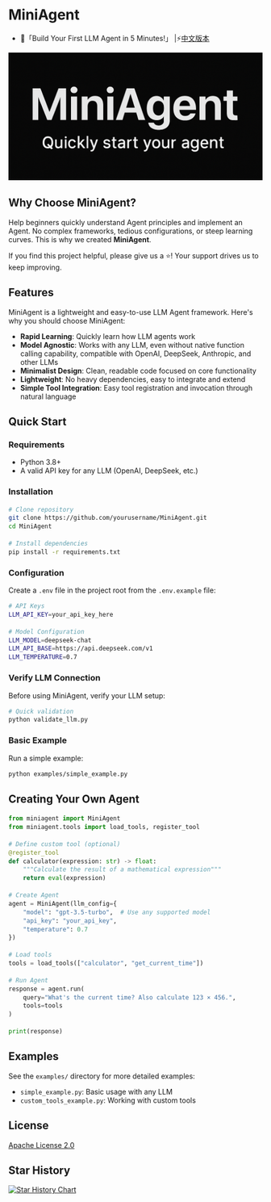 # MiniAgent

- 🚀「Build Your First LLM Agent in 5 Minutes!」 |⚡️[中文版本](README.md)

<div align="center">
  <img src="miniagent.png" alt="MiniAgent" width="600"/>
</div>

## Why Choose MiniAgent?

Help beginners quickly understand Agent principles and implement an Agent. No complex frameworks, tedious configurations, or steep learning curves. This is why we created **MiniAgent**.

If you find this project helpful, please give us a ⭐️! Your support drives us to keep improving.

## Features

MiniAgent is a lightweight and easy-to-use LLM Agent framework. Here's why you should choose MiniAgent:

- **Rapid Learning**: Quickly learn how LLM agents work
- **Model Agnostic**: Works with any LLM, even without native function calling capability, compatible with OpenAI, DeepSeek, Anthropic, and other LLMs
- **Minimalist Design**: Clean, readable code focused on core functionality
- **Lightweight**: No heavy dependencies, easy to integrate and extend
- **Simple Tool Integration**: Easy tool registration and invocation through natural language

## Quick Start

### Requirements

- Python 3.8+
- A valid API key for any LLM (OpenAI, DeepSeek, etc.)

### Installation

```bash
# Clone repository
git clone https://github.com/yourusername/MiniAgent.git
cd MiniAgent

# Install dependencies
pip install -r requirements.txt
```

### Configuration

Create a `.env` file in the project root from the `.env.example` file:

```bash
# API Keys
LLM_API_KEY=your_api_key_here

# Model Configuration
LLM_MODEL=deepseek-chat
LLM_API_BASE=https://api.deepseek.com/v1
LLM_TEMPERATURE=0.7
```

### Verify LLM Connection

Before using MiniAgent, verify your LLM setup:

```bash
# Quick validation
python validate_llm.py
```

### Basic Example

Run a simple example:

```bash
python examples/simple_example.py
```

## Creating Your Own Agent

```python
from miniagent import MiniAgent
from miniagent.tools import load_tools, register_tool

# Define custom tool (optional)
@register_tool
def calculator(expression: str) -> float:
    """Calculate the result of a mathematical expression"""
    return eval(expression)

# Create Agent
agent = MiniAgent(llm_config={
    "model": "gpt-3.5-turbo",  # Use any supported model
    "api_key": "your_api_key",
    "temperature": 0.7
})

# Load tools
tools = load_tools(["calculator", "get_current_time"])

# Run Agent
response = agent.run(
    query="What's the current time? Also calculate 123 × 456.",
    tools=tools
)

print(response)
```

## Examples

See the `examples/` directory for more detailed examples:

- `simple_example.py`: Basic usage with any LLM
- `custom_tools_example.py`: Working with custom tools

## License

[Apache License 2.0](LICENSE)

## Star History

[![Star History Chart](https://api.star-history.com/svg?repos=ZhuLinsen/MiniAgent&type=Date)](https://www.star-history.com/#ZhuLinsen/MiniAgent&Date) 